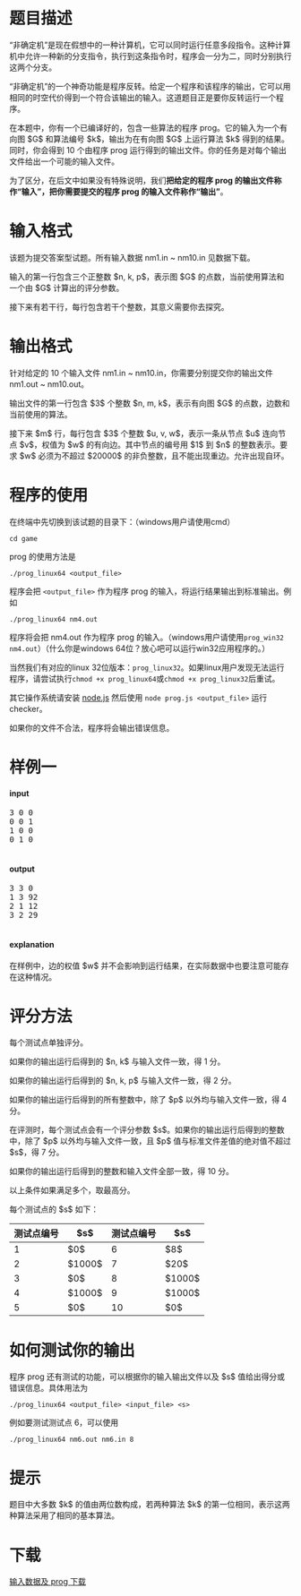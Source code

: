 # 题目描述

<p>“非确定机”是现在假想中的一种计算机，它可以同时运行任意多段指令。这种计算机中允许一种新的分支指令，执行到这条指令时，程序会一分为二，同时分别执行这两个分支。</p>
<p>“非确定机”的一个神奇功能是程序反转。给定一个程序和该程序的输出，它可以用相同的时空代价得到一个符合该输出的输入。这道题目正是要你反转运行一个程序。</p>
<p>在本题中，你有一个已编译好的，包含一些算法的程序 prog。它的输入为一个有向图 $G$ 和算法编号 $k$，输出为在有向图 $G$ 上运行算法 $k$ 得到的结果。同时，你会得到 10 个由程序 prog 运行得到的输出文件。你的任务是对每个输出文件给出一个可能的输入文件。</p>
<p>为了区分，在后文中如果没有特殊说明，我们<strong>把给定的程序 prog 的输出文件称作“输入”，把你需要提交的程序 prog 的输入文件称作“输出”</strong>。</p>

# 输入格式


<p>该题为提交答案型试题。所有输入数据 nm1.in ~ nm10.in 见数据下载。</p>
<p>输入的第一行包含三个正整数 $n, k, p$，表示图 $G$ 的点数，当前使用算法和一个由 $G$ 计算出的评分参数。</p>
<p>接下来有若干行，每行包含若干个整数，其意义需要你去探究。</p>

# 输出格式


<p>针对给定的 10 个输入文件 nm1.in ~ nm10.in，你需要分别提交你的输出文件 nm1.out ~ nm10.out。</p>
<p>输出文件的第一行包含 $3$ 个整数 $n, m, k$，表示有向图 $G$ 的点数，边数和当前使用的算法。</p>
<p>接下来 $m$ 行，每行包含 $3$ 个整数 $u, v, w$，表示一条从节点 $u$ 连向节点 $v$，权值为 $w$ 的有向边。其中节点的编号用 $1$ 到 $n$ 的整数表示。要求 $w$ 必须为不超过 $20000$ 的非负整数，且不能出现重边。允许出现自环。</p>

# 程序的使用


<p>在终端中先切换到该试题的目录下：（windows用户请使用cmd）</p>
<p><code>cd game</code></p>
<p>prog 的使用方法是</p>
<p><code>./prog_linux64 &lt;output_file&gt;</code></p>
<p>程序会把 <code>&lt;output_file&gt;</code> 作为程序 prog 的输入，将运行结果输出到标准输出。例如</p>
<p><code>./prog_linux64 nm4.out</code></p>
<p>程序将会把 nm4.out 作为程序 prog 的输入。（windows用户请使用<code>prog_win32 nm4.out</code>）（什么你是windows 64位？放心吧可以运行win32应用程序的。）</p>
<p>当然我们有对应的linux 32位版本：<code>prog_linux32</code>。如果linux用户发现无法运行程序，请尝试执行<code>chmod +x prog_linux64</code>或<code>chmod +x prog_linux32</code>后重试。</p>
<p>其它操作系统请安装 <a href="//nodejs.org/">node.js</a> 然后使用 <code>node prog.js &lt;output_file&gt;</code> 运行checker。</p>
<p>如果你的文件不合法，程序将会输出错误信息。</p>

# 样例一


<h4>input</h4>
<pre>3 0 0
0 0 1
1 0 0
0 1 0

</pre>

<h4>output</h4>
<pre>3 3 0
1 3 92
2 1 12
3 2 29

</pre>

<h4>explanation</h4>
<p>在样例中，边的权值 $w$ 并不会影响到运行结果，在实际数据中也要注意可能存在这种情况。</p>

# 评分方法


<p>每个测试点单独评分。</p>
<p>如果你的输出运行后得到的 $n, k$ 与输入文件一致，得 1 分。</p>
<p>如果你的输出运行后得到的 $n, k, p$ 与输入文件一致，得 2 分。</p>
<p>如果你的输出运行后得到的所有整数中，除了 $p$ 以外均与输入文件一致，得 4 分。</p>
<p>在评测时，每个测试点会有一个评分参数 $s$。如果你的输出运行后得到的整数中，除了 $p$ 以外均与输入文件一致，且 $p$ 值与标准文件差值的绝对值不超过 $s$，得 7 分。</p>
<p>如果你的输出运行后得到的整数和输入文件全部一致，得 10 分。</p>
<p>以上条件如果满足多个，取最高分。</p>
<p>每个测试点的 $s$ 如下：</p>
<div class="table-responsive">
<table class="table table-bordered table-text-center table-vertical-middle"><thead><tr><th>测试点编号</th><th>$s$</th><th>测试点编号</th><th>$s$</th></tr></thead><tbody><tr><td>1</td><td>$0$</td><td>6</td><td>$8$</td></tr><tr><td>2</td><td>$1000$</td><td>7</td><td>$20$</td></tr><tr><td>3</td><td>$0$</td><td>8</td><td>$1000$</td></tr><tr><td>4</td><td>$1000$</td><td>9</td><td>$1000$</td></tr><tr><td>5</td><td>$0$</td><td>10</td><td>$0$</td></tr></tbody></table></div>


# 如何测试你的输出


<p>程序 prog 还有测试的功能，可以根据你的输入输出文件以及 $s$ 值给出得分或错误信息。具体用法为</p>
<p><code>./prog_linux64 &lt;output_file&gt; &lt;input_file&gt; &lt;s&gt;</code></p>
<p>例如要测试测试点 6，可以使用</p>
<p><code>./prog_linux64 nm6.out nm6.in 8</code></p>

# 提示


<p>题目中大多数 $k$ 的值由两位数构成，若两种算法 $k$ 的第一位相同，表示这两种算法采用了相同的基本算法。</p>

# 下载


<p><a href="/download.php?type=problem&amp;id=56">输入数据及 prog 下载</a></p>
